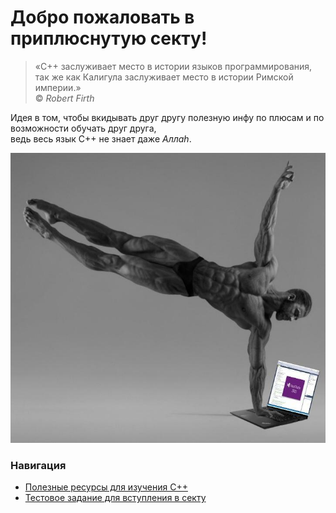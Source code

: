 # Добро пожаловать в приплюснутую секту!

> «C++ заслуживает место в истории языков программирования,\
так же как Калигула заслуживает место в истории Римской империи.»\
© *Robert Firth*

Идея в том, чтобы вкидывать друг другу полезную инфу по плюсам и по возможности обучать друг друга, \
ведь весь язык С++ не знает даже *Аллаh*.

![chad.jpg](https://github.com/CodingPenguinParty/kernel/blob/master/images/chad.jpg)

### Навигация

- [Полезные ресурсы для изучения C++](https://github.com/CodingPenguinParty/kernel/blob/master/useful_resources.md)
- [Тестовое задание для вступления в секту](https://github.com/CodingPenguinParty/kernel/blob/master/test_assignment.md)
